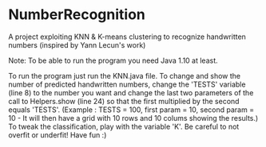 # NumberRecognition
A project exploiting KNN &amp; K-means clustering to recognize handwritten numbers (inspired by Yann Lecun's work)

Note: To be able to run the program you need Java 1.10 at least.

To run the program just run the KNN.java file.
To change and show the number of predicted handwritten numbers, change the 'TESTS' variable (line 8) to the number you want and
change the last two parameters of the call to Helpers.show (line 24) so that the first multiplied by the second equals 'TESTS'.
(Example : TESTS = 100, first param = 10, second param = 10 - It will then have a grid with 10 rows and 10 colums showing the results.)
To tweak the classification, play with the variable 'K'. Be careful to not overfit or underfit! Have fun :)

